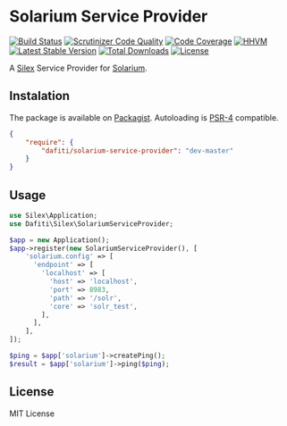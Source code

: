 # Solarium Service Provider
[![Build Status](https://img.shields.io/travis/dafiti/solarium-service-provider/master.svg?style=flat-square)](https://travis-ci.org/dafiti/solarium-service-provider)
[![Scrutinizer Code Quality](https://img.shields.io/scrutinizer/g/dafiti/solarium-service-provider/master.svg?style=flat-square)](https://scrutinizer-ci.com/g/dafiti/solarium-service-provider/?branch=master)
[![Code Coverage](https://img.shields.io/scrutinizer/coverage/g/dafiti/solarium-service-provider/master.svg?style=flat-square)](https://scrutinizer-ci.com/g/dafiti/solarium-service-provider/?branch=master)
[![HHVM](https://img.shields.io/hhvm/dafiti/solarium-service-provider.svg)](https://travis-ci.org/dafiti/solarium-service-provider)
[![Latest Stable Version](https://img.shields.io/packagist/v/dafiti/solarium-service-provider.svg?style=flat-square)](https://packagist.org/packages/dafiti/solarium-service-provider)
[![Total Downloads](https://img.shields.io/packagist/dt/dafiti/solarium-service-provider.svg?style=flat-square)](https://packagist.org/packages/dafiti/solarium-service-provider)
[![License](https://img.shields.io/packagist/l/dafiti/solarium-service-provider.svg?style=flat-square)](https://packagist.org/packages/dafiti/solarium-service-provider)

A [Silex](https://github.com/silexphp/Silex) Service Provider for [Solarium](http://www.solarium-project.org).

## Instalation
The package is available on [Packagist](http://packagist.org/packages/dafiti/solarium-service-provider).
Autoloading is [PSR-4](https://github.com/php-fig/fig-standards/blob/master/accepted/PSR-4-autoloader.md) compatible.

```json
{
    "require": {
        "dafiti/solarium-service-provider": "dev-master"
    }
}
```


## Usage

```php
use Silex\Application;
use Dafiti\Silex\SolariumServiceProvider;

$app = new Application();
$app->register(new SolariumServiceProvider(), [
    'solarium.config' => [
      'endpoint' => [
        'localhost' => [
          'host' => 'localhost',
          'port' => 8983,
          'path' => '/solr',
          'core' => 'solr_test',
        ],
      ],
    ],
]);

$ping = $app['solarium']->createPing();
$result = $app['solarium']->ping($ping);
```

## License

MIT License
